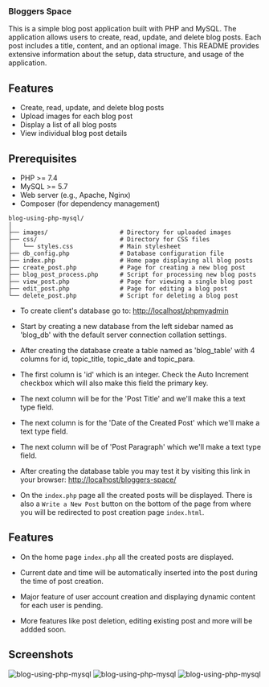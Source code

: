### Bloggers Space

This is a simple blog post application built with PHP and MySQL. The application allows users to create, read, update, and delete blog posts. Each post includes a title, content, and an optional image. This README provides extensive information about the setup, data structure, and usage of the application.

## Features

- Create, read, update, and delete blog posts
- Upload images for each blog post
- Display a list of all blog posts
- View individual blog post details

## Prerequisites

- PHP >= 7.4
- MySQL >= 5.7
- Web server (e.g., Apache, Nginx)
- Composer (for dependency management)

```
blog-using-php-mysql/
│
├── images/                    # Directory for uploaded images
├── css/                       # Directory for CSS files
│   └── styles.css             # Main stylesheet
├── db_config.php              # Database configuration file
├── index.php                  # Home page displaying all blog posts
├── create_post.php            # Page for creating a new blog post
├── blog_post_process.php      # Script for processing new blog posts
├── view_post.php              # Page for viewing a single blog post
├── edit_post.php              # Page for editing a blog post
└── delete_post.php            # Script for deleting a blog post

```

- To create client's database go to: <http://localhost/phpmyadmin>

- Start by creating a new database from the left sidebar named as 'blog_db' with the default server connection collation settings.

- After creating the database create a table named as 'blog_table' with 4 columns for id, topic_title, topic_date and topic_para.

- The first column is 'id' which is an integer. Check the Auto Increment checkbox which will also make this field the primary key.

- The next column will be for the 'Post Title' and we'll make this a text type field.

- The next column is for the 'Date of the Created Post' which we'll make a text type field.

- The next column will be of 'Post Paragraph' which we'll make a text type field.

- After creating the database table you may test it by visiting this link in your browser: <http://localhost/bloggers-space/>

- On the `index.php` page all the created posts will be displayed. There is also a `Write a New Post` button on the bottom of the page from where you will be redirected to post creation page `index.html`.

## Features

- On the home page `index.php` all the created posts are displayed.

- Current date and time will be automatically inserted into the post during the time of post creation.

- Major feature of user account creation and displaying dynamic content for each user is pending.

- More features like post deletion, editing existing post and more will be addded soon.

## Screenshots

![blog-using-php-mysql](https://raw.githubusercontent.com/kshitizrohilla/blog-using-php-mysql/main/media/screenshot1.jpg)
![blog-using-php-mysql](https://raw.githubusercontent.com/kshitizrohilla/blog-using-php-mysql/main/media/screenshot2.jpg)
![blog-using-php-mysql](https://raw.githubusercontent.com/kshitizrohilla/blog-using-php-mysql/main/media/screenshot3.jpg)
